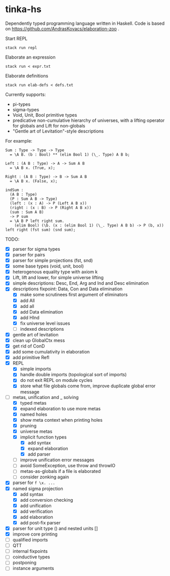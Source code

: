 # tinka-hs

Dependently typed programming language written in Haskell.
Code is based on https://github.com/AndrasKovacs/elaboration-zoo .

Start REPL
```
stack run repl
```

Elaborate an expression
```
stack run < expr.txt
```

Elaborate definitions
```
stack run elab-defs < defs.txt
```

Currently supports:
- pi-types
- sigma-types
- Void, Unit, Bool primitive types
- predicative non-cumulative hierarchy of universes, with a lifting operator for globals and Lift for non-globals
- "Gentle art of Levitation"-style descriptions

For example:
```
Sum : Type -> Type -> Type
  = \A B. (b : Bool) ** (elim Bool 1) (\_. Type) A B b;

Left : (A B : Type) -> A -> Sum A B
  = \A B x. (True, x);

Right : (A B : Type) -> B -> Sum A B
  = \A B x. (False, x);

indSum :
  (A B : Type)
  (P : Sum A B -> Type)
  (left : (x : A) -> P (Left A B x))
  (right : (x : B) -> P (Right A B x))
  (sum : Sum A B)
  -> P sum
  = \A B P left right sum.
    (elim Bool) (\b. (x : (elim Bool 1) (\_. Type) A B b) -> P (b, x)) left right (fst sum) (snd sum);
```

TODO:
- [x] parser for sigma types
- [x] parser for pairs
- [x] parser for simple projections (fst, snd)
- [x] some base types (void, unit, bool)
- [x] heterogenous equality type with axiom k
- [x] Lift, lift and lower, for simple universe lifting
- [x] simple descriptions: Desc, End, Arg and Ind and Desc elimination
- [x] descriptions fixpoint: Data, Con and Data elimination
  - [x] make some scrutinees first argument of eliminators
  - [x] add All
  - [x] add all
  - [x] add Data elimination
  - [x] add HInd
  - [x] fix universe level issues
  - [ ] indexed descriptions
- [x] gentle art of levitation
- [x] clean up GlobalCtx mess
- [x] get rid of ConD
- [x] add some cumulativity in elaboration
- [x] add primitive Refl
- [x] REPL
  - [x] simple imports
  - [x] handle double imports (topological sort of imports)
  - [x] do not exit REPL on module cycles
  - [x] store what file globals come from, improve duplicate global error message
- [ ] metas, unification and _ solving
  - [x] typed metas
  - [x] expand elaboration to use more metas
  - [x] named holes
  - [x] show meta context when printing holes
  - [x] pruning
  - [x] universe metas
  - [x] implicit function types
    - [x] add syntax
    - [x] expand elaboration
    - [x] add parser
  - [ ] improve unification error messages
  - [ ] avoid SomeException, use throw and throwIO
  - [ ] metas-as-globals if a file is elaborated
  - [ ] consider zonking again
- [x] parser for `f \x. ...`
- [x] named sigma projection
  - [x] add syntax
  - [x] add conversion checking
  - [x] add unification
  - [x] add verification
  - [x] add elaboration
  - [x] add post-fix parser
- [x] parser for unit type () and nested units []
- [x] improve core printing
- [ ] qualified imports
- [ ] QTT
- [ ] internal fixpoints
- [ ] coinductive types
- [ ] postponing
- [ ] instance arguments
